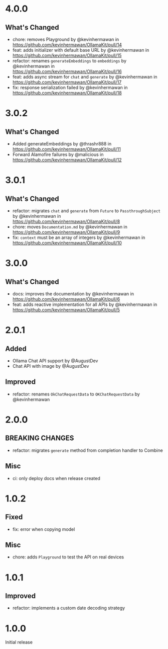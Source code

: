 # 4.0.0

## What's Changed

- chore: removes Playground by @kevinhermawan in https://github.com/kevinhermawan/OllamaKit/pull/14
- feat: adds initializer with default base URL by @kevinhermawan in https://github.com/kevinhermawan/OllamaKit/pull/15
- refactor: renames `generateEmbeddings` to `embeddings` by @kevinhermawan in https://github.com/kevinhermawan/OllamaKit/pull/16
- feat: adds async stream for `chat` and `generate` by @kevinhermawan in https://github.com/kevinhermawan/OllamaKit/pull/17
- fix: response serialization failed by @kevinhermawan in https://github.com/kevinhermawan/OllamaKit/pull/18

# 3.0.2

## What's Changed

- Added generateEmbeddings by @thrashr888 in https://github.com/kevinhermawan/OllamaKit/pull/11
- Forward Alamofire failures by @malicious in https://github.com/kevinhermawan/OllamaKit/pull/12

# 3.0.1

## What's Changed

- refactor: migrates `chat` and `generate` from `Future` to `PassthroughSubject` by @kevinhermawan in https://github.com/kevinhermawan/OllamaKit/pull/8
- chore: moves `Documentation.md` by @kevinhermawan in https://github.com/kevinhermawan/OllamaKit/pull/9
- fix: `context` must be an array of integers by @kevinhermawan in https://github.com/kevinhermawan/OllamaKit/pull/10

# 3.0.0

## What's Changed

- docs: improves the documentation by @kevinhermawan in https://github.com/kevinhermawan/OllamaKit/pull/6
- feat: adds reactive implementation for all APIs by @kevinhermawan in https://github.com/kevinhermawan/OllamaKit/pull/5

# 2.0.1

## Added

- Ollama Chat API support by @AugustDev
- Chat API with image by @AugustDev

## Improved

- refactor: renames `OkChatRequestData` to `OKChatRequestData` by @kevinhermawan

# 2.0.0

## BREAKING CHANGES

- refactor: migrates `generate` method from completion handler to Combine

## Misc

- ci: only deploy docs when release created

# 1.0.2

## Fixed

- fix: error when copying model

## Misc

- chore: adds `Playground` to test the API on real devices

# 1.0.1

## Improved

- refactor: implements a custom date decoding strategy

# 1.0.0

Initial release
